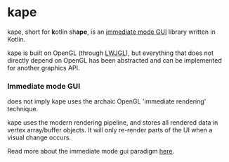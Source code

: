 # kape
kape, short for **k**otlin sh**ape**, is an [immediate mode GUI](https://en.wikipedia.org/wiki/Immediate_mode_GUI) library written in Kotlin.

kape is built on OpenGL (through [LWJGL](https://www.lwjgl.org/)), but everything that does not directly depend on OpenGL has been abstracted and can be implemented for another graphics API.

### Immediate mode GUI

does not imply kape uses the archaic OpenGL 'immediate rendering' technique.

kape uses the modern rendering pipeline, and stores all rendered data in vertex array/buffer objects.
It will only re-render parts of the UI when a visual change occurs.

Read more about the immediate mode gui paradigm [here](https://en.wikipedia.org/wiki/Immediate_mode_GUI).
